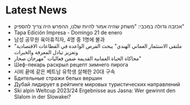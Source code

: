 # Latest News
-  אכזבה גדולה במכבי: "משחק שהיה אמור להיות שלנו, ההפרש היה צריך להספיק"
-  Tapa Edición Impresa - Domingo 21 de enero
-  남성 공무원 육아휴직자, 4명 중 1명에 불과
-  "ملتقى الاستثمار العماني الهندي" يبحث الفرص الواعدة في القطاعات الاقتصادية وتعزيز تبادل المعرفة والخبرات
-  محاكاة الحياة العمانية القديمة ضمن فعاليات "مهرجان صحار"
-  Шеф-пекарь раскрыл рецепт зимнего пирога
-  시비 끝에 같은 베트남 유학생 살해한 20대 구속
-  Бдительные стражи белых вершин
-  Дубай лидирует в рейтинге мировых туристических направлений
-  Ski alpin Weltcup 2023/24 Ergebnisse aus Jasna: Wer gewinnt den Slalom in der Slowakei?
